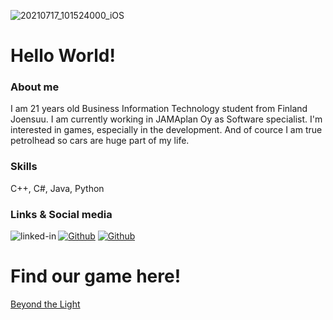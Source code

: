 ![20210717_101524000_iOS](https://user-images.githubusercontent.com/64532516/126114638-173689f7-cd6c-48cc-86ef-4d91669a0ec4.jpg)
# Hello World!

### About me
I am 21 years old Business Information Technology student from Finland Joensuu.
I am currently working in JAMAplan Oy as Software specialist. I'm interested in games, especially in the development. And of cource I am true petrolhead so cars are huge part of my life.

### Skills
C++, C#, Java, Python

### Links & Social media

[<img align="left" alt="linked-in" src="https://img.shields.io/badge/linkedin-%230077B5.svg?&style=for-the-badge&logo=linkedin&logoColor=white" />](https://www.linkedin.com/in/aleksi-putkonen-4230761a6/)
<a href="https://github.com/AlfaMikePapa" target="_blank"><img alt="Github" src="https://img.shields.io/badge/GitHub-100000?style=for-the-badge&logo=github&logoColor=white"></a>
<a href="https://www.instagram.com/aleksiputkone/" target="_blank"><img alt="Github" src="https://img.shields.io/badge/Instagram-E4405F?style=for-the-badge&logo=instagram&logoColor=white"></a>

# Find our game here!
[Beyond the Light](https://rykae.itch.io/btl)

